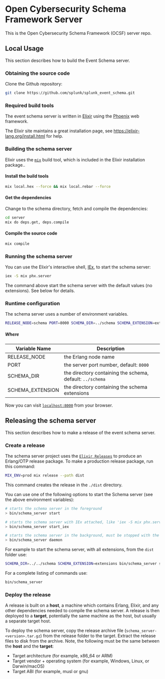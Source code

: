 # Open Cybersecurity Schema Framework Server
This is the Open Cybersecurity Schema Framework (OCSF) server repo.

## Local Usage
This section describes how to build the Event Schema server.

### Obtaining the source code

Clone the Github repository:

```bash
git clone https://github.com/splunk/splunk_event_schema.git
```

### Required build tools

The event schema server is written in [Elixir](https://elixir-lang.org) using the [Phoenix](https://phoenixframework.org/) web framework.

The Elixir site maintains a great installation page, see https://elixir-lang.org/install.html for help.


### Building the schema server

Elixir uses the [`mix`](https://hexdocs.pm/mix/Mix.html) build tool, which is included in the Elixir installation package..

#### Install the build tools

```bash
mix local.hex --force && mix local.rebar --force
```

#### Get the dependencies

Change to the schema directory, fetch and compile the dependencies:

```bash
cd server
mix do deps.get, deps.compile
```

#### Compile the source code

```bash
mix compile
```

### Running the schema server

You can use the Elixir's interactive shell, [IEx](https://hexdocs.pm/iex/IEx.html), to start the schema server:

```bash
iex -S mix phx.server
```

The command above start the schema server with the default values (no extensions). See below for details.

### Runtime configuration

The schema server uses a number of environment variables.

```bash
RELEASE_NODE=schema PORT=8000 SCHEMA_DIR=../schema SCHEMA_EXTENSION=extensions iex -S mix phx.server
```

##### Where

| Variable Name    | Description                                               |
| ---------------- | --------------------------------------------------------- |
| RELEASE_NODE     | the Erlang node name                                      |
| PORT             | the server port number, default: `8000`                   |
| SCHEMA_DIR       | the directory containing the schema, default: `../schema` |
| SCHEMA_EXTENSION | the directory containing the schema extensions            |

Now you can visit [`localhost:8000`](http://localhost:8000) from your browser.



## Releasing the schema server

This section describes how to make a release of the event schema server.

### Create a release

The schema server project uses the [`Elixir Releases`](https://hexdocs.pm/mix/Mix.Tasks.Release.html) to produce an Erlang/OTP release package. To make a production release package, run this command:

```bash
MIX_ENV=prod mix release --path dist
```

This command creates the release in the `./dist` directory.

You can use one of the following options to start the Schema server (see the above environment variables):

```bash
# starts the schema server in the foreground
> bin/schema_server start

# starts the schema server with IEx attached, like 'iex -S mix phx.server'
> bin/schema_server start_iex

# starts the schema server in the background, must be stopped with the 'bin/schema_server stop' command
> bin/schema_server daemon
```

For example to start the schema server, with all extensions, from the `dist` folder use:

```bash
SCHEMA_DIR=../../schema SCHEMA_EXTENSION=extensions bin/schema_server start
```

For a complete listing of commands use:

```bash
bin/schema_server
```

### Deploy the release

A release is built on a **host**, a machine which contains Erlang, Elixir, and any other dependencies needed to compile the schema server. A release is then deployed to a **target**, potentially the same machine as the host, but usually a separate target host.

To deploy the schema server, copy the release archive file (`schema_server-<version>.tar.gz`) from the release folder to the target. Extract the release files to disk from the archive. Note, the following must be the same between the **host** and the **target**:

- Target architecture (for example, x86_64 or ARM)
- Target vendor + operating system (for example, Windows, Linux, or Darwin/macOS)
- Target ABI (for example, musl or gnu)
